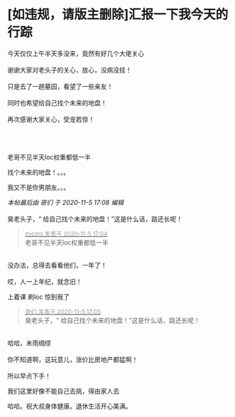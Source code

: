 # [如违规，请版主删除]汇报一下我今天的行踪


今天仅仅上午半天多没来，竟然有好几个大佬关心<br />
<br />
谢谢大家对老头子的关心，放心，没病没挂！<br />
<br />
只是去了一趟墓园，看望了一些亲友！<br />
<br />
同时也希望给自己找个未来的地盘！<br />
<br />
再次感谢大家关心，受宠若惊！<br />
<br />
<br />
<img src="static/image/smiley/yct/001.gif" smilieid="48" border="0" alt="" /> <img src="static/image/smiley/yct/001.gif" smilieid="48" border="0" alt="" /> <img src="static/image/smiley/yct/001.gif" smilieid="48" border="0" alt="" /> 

老哥不见半天loc权重都低一半<img id="aimg_GzbTH" onclick="zoom(this, this.src, 0, 0, 0)" class="zoom" src="https://cdn.jsdelivr.net/gh/hishis/forum-master/public/images/patch.gif" onmouseover="img_onmouseoverfunc(this)" onload="thumbImg(this)" border="0" alt="" />

找个未来的地盘！。。。

我又不是你男朋友。。。

<i class="pstatus"> 本帖最后由 哥们 于 2020-11-5 17:08 编辑 </i><br />
<br />
臭老头子，“ 给自己找个未来的地盘！”这是什么话，路还长呢！

<div class="quote"><blockquote><font size="2"><a href="https://www.hostloc.com/forum.php?mod=redirect&amp;goto=findpost&amp;pid=9407500&amp;ptid=762861" target="_blank"><font color="#999999">micms 发表于 2020-11-5 17:04</font></a></font><br />
老哥不见半天loc权重都低一半</blockquote></div><br />
没办法，总得去看看他们，一年了！<br />
<br />
哎，人一上年纪，就念旧！

上着课 刷loc 惊到我了

<div class="quote"><blockquote><font size="2"><a href="https://www.hostloc.com/forum.php?mod=redirect&amp;goto=findpost&amp;pid=9407509&amp;ptid=762861" target="_blank"><font color="#999999">哥们 发表于 2020-11-5 17:05</font></a></font><br />
臭老头子，“ 给自己找个未来的地盘！”这是什么话，路还长呢！</blockquote></div><br />
哈哈，未雨绸缪<br />
<br />
你不知道啊，这玩意儿，涨价比房地产都猛啊！<br />
<br />
所以早点下手！

我们这里好像不能自己去挑，得由家人去<img id="aimg_QEW61" onclick="zoom(this, this.src, 0, 0, 0)" class="zoom" src="https://cdn.jsdelivr.net/gh/hishis/forum-master/public/images/patch.gif" onmouseover="img_onmouseoverfunc(this)" onload="thumbImg(this)" border="0" alt="" />

哈哈。祝大叔身体健康。退休生活开心美满。
